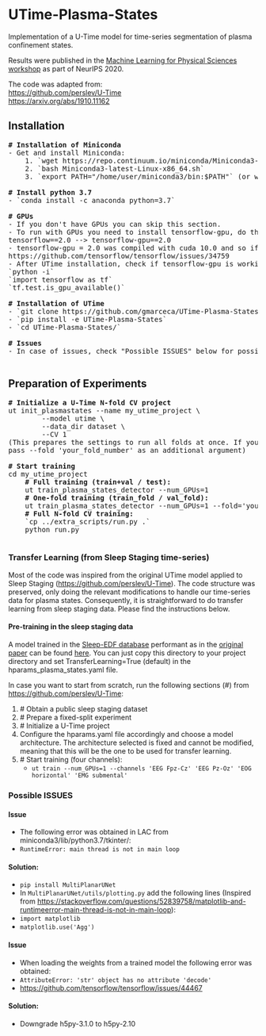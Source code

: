 # UTime-Plasma-States

Implementation of a U-Time model for time-series segmentation of plasma confinement states.

Results were published in the [Machine Learning for Physical Sciences workshop](https://ml4physicalsciences.github.io/2020/)
as part of NeurIPS 2020.

The code was adapted from:<br/>
https://github.com/perslev/U-Time<br/>
https://arxiv.org/abs/1910.11162

## Installation
<pre>
<b># Installation of Miniconda</b>
- Get and install Miniconda:
    1. `wget https://repo.continuum.io/miniconda/Miniconda3-latest-Linux-x86_64.sh`
    2. `bash Miniconda3-latest-Linux-x86_64.sh`
    3. `export PATH="/home/user/miniconda3/bin:$PATH"` (or where you have decided to install miniconda3)

<b># Install python 3.7 </b>
- `conda install -c anaconda python=3.7`

<b># GPUs </b>
- If you don't have GPUs you can skip this section.
- To run with GPUs you need to install tensorflow-gpu, do the following modification in `requirements.txt`
tensorflow==2.0 --> tensorflow-gpu==2.0
- tensorflow-gpu = 2.0 was compiled with cuda 10.0 and so if you want to use cuda 10.2 you would need to install TF from source
https://github.com/tensorflow/tensorflow/issues/34759
- After UTime installation, check if tensorflow-gpu is working:
`python -i`
`import tensorflow as tf`
`tf.test.is_gpu_available()`

<b># Installation of UTime </b>
- `git clone https://github.com/gmarceca/UTime-Plasma-States.git`
- `pip install -e UTime-Plasma-States`
- `cd UTime-Plasma-States/`

<b># Issues </b>
- In case of issues, check "Possible ISSUES" below for possible solutions.

</pre>

## Preparation of Experiments
<pre>
<b># Initialize a U-Time N-fold CV project</b>
ut init_plasmastates --name my_utime_project \
        --model utime \
        --data_dir dataset \
        --CV 1
(This prepares the settings to run all folds at once. If you want to focus on a particular fold 
pass --fold 'your_fold_number' as an additional argument)

<b># Start training</b>
cd my_utime_project
    <b># Full training (train+val / test):</b>
    ut train_plasma_states_detector --num_GPUs=1
    <b># One-fold training (train_fold / val_fold):</b>
    ut train_plasma_states_detector --num_GPUs=1 --fold='your_fold_number'
    <b># Full N-fold CV training:</b>
    `cp ../extra_scripts/run.py .`
    python run.py

</pre>

### Transfer Learning (from Sleep Staging time-series)

Most of the code was inspired from the original UTime model applied to Sleep Staging (https://github.com/perslev/U-Time).
The code structure was preserved, only doing the relevant modifications to handle our time-series data for plasma states.
Consequently, it is straightforward to do transfer learning from sleep staging data. Please find the instructions below.

#### Pre-training in the sleep staging data

A model trained in the [Sleep-EDF database](https://physionet.org/content/sleep-edf/1.0.0/) performant as in the [original paper](https://arxiv.org/abs/1910.11162) 
can be found [here](in_dir_eval/model_for_tl). You can just copy this directory to your project directory and set TransferLearning=True (default) in the hparams_plasma_states.yaml file. 

In case you want to start from scratch, run the following sections (\#) from https://github.com/perslev/U-Time:
1. \# Obtain a public sleep staging dataset
2. \# Prepare a fixed-split experiment
3. \# Initialize a U-Time project
4. Configure the hparams.yaml file accordingly and choose a model architecture. 
  The architecture selected is fixed and cannot be modified, meaning that this 
  will be the one to be used for transfer learning.
5. \# Start training (four channels):
    - `ut train --num_GPUs=1 --channels 'EEG Fpz-Cz' 'EEG Pz-Oz' 'EOG horizontal' 'EMG submental'`

### Possible ISSUES
#### Issue
- The following error was obtained in LAC from miniconda3/lib/python3.7/tkinter/:
- `RuntimeError: main thread is not in main loop`
#### Solution:
- `pip install MultiPlanarUNet`
- In `MultiPlanarUNet/utils/plotting.py` add the following lines (Inspired from https://stackoverflow.com/questions/52839758/matplotlib-and-runtimeerror-main-thread-is-not-in-main-loop):
- `import matplotlib`
- `matplotlib.use('Agg')`

#### Issue
- When loading the weights from a trained model the following error was obtained:
- `AttributeError: 'str' object has no attribute 'decode'`
- https://github.com/tensorflow/tensorflow/issues/44467
#### Solution:
- Downgrade h5py-3.1.0 to h5py-2.10
